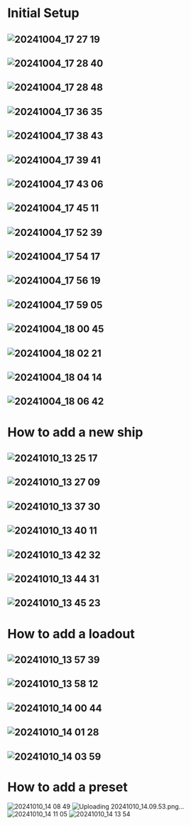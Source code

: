 # Initial Setup
![20241004_17 27 19](https://github.com/user-attachments/assets/341ca281-4c94-4388-b415-8e456588dac7)
-
![20241004_17 28 40](https://github.com/user-attachments/assets/99fb21da-d061-4857-a235-228f7699d9ca)
-
![20241004_17 28 48](https://github.com/user-attachments/assets/a3ea2658-da2a-4773-bd98-27c678d8d0a5)
-
![20241004_17 36 35](https://github.com/user-attachments/assets/0ac5e1b6-33dc-459d-b786-ee800deddf1e)
-
![20241004_17 38 43](https://github.com/user-attachments/assets/223d0b92-05e1-4ba0-a43a-a47b487d6a46)
-
![20241004_17 39 41](https://github.com/user-attachments/assets/cdc2eaf3-e780-4d1b-9e02-492e7bad1476)
-
![20241004_17 43 06](https://github.com/user-attachments/assets/c2d4064e-7493-4229-a044-831171a11169)
-
![20241004_17 45 11](https://github.com/user-attachments/assets/9e94f867-5bbc-4674-8c0e-7764355a0964)
-
![20241004_17 52 39](https://github.com/user-attachments/assets/5335a75e-2914-45b8-8427-f48c54776a89)
-
![20241004_17 54 17](https://github.com/user-attachments/assets/05c3fe55-8da2-4cd7-915a-c479d0396d97)
-
![20241004_17 56 19](https://github.com/user-attachments/assets/9c08ed7a-cfee-4a7f-a88e-063309081d99)
-
![20241004_17 59 05](https://github.com/user-attachments/assets/0c323b97-1761-432f-a496-6f5907ab1d9a)
-
![20241004_18 00 45](https://github.com/user-attachments/assets/f6dd2dee-419c-4214-90d9-6797f11c4b74)
-
![20241004_18 02 21](https://github.com/user-attachments/assets/02dedc55-4e63-4ecd-b57e-e1a989798438)
-
![20241004_18 04 14](https://github.com/user-attachments/assets/177f8b32-65f4-439d-85d7-8aabec4531a2)
-
![20241004_18 06 42](https://github.com/user-attachments/assets/ceca12d2-7a03-4367-a43e-ddb376e4d0da)
-
# How to add a new ship
![20241010_13 25 17](https://github.com/user-attachments/assets/a60ecdfd-0a35-4f00-adba-c12aa272ab21)
-
![20241010_13 27 09](https://github.com/user-attachments/assets/5ad7e8d6-3746-4d36-b44f-d742dacd8d76)
-
![20241010_13 37 30](https://github.com/user-attachments/assets/fe1873b6-a136-46d8-89c4-1f9bdb6c4a67)
-
![20241010_13 40 11](https://github.com/user-attachments/assets/2d693b4e-0884-4b27-b5a0-0fc4d2ea070d)
-
![20241010_13 42 32](https://github.com/user-attachments/assets/22186869-3b41-4d93-8642-b937dbb6c98c)
-
![20241010_13 44 31](https://github.com/user-attachments/assets/44bdb7f9-1ab0-40c0-a43e-9a183781a2b9)
-
![20241010_13 45 23](https://github.com/user-attachments/assets/f925593c-fb7a-450a-9c22-4af1408ffaf6)
-
# How to add a loadout
![20241010_13 57 39](https://github.com/user-attachments/assets/8b1da0f1-06a3-4272-b5b7-c236c0cf6fe8)
-
![20241010_13 58 12](https://github.com/user-attachments/assets/ca136479-b984-4a3a-b010-d3835486eb74)
-
![20241010_14 00 44](https://github.com/user-attachments/assets/49e82978-6cd5-49d3-8132-1ad565f51b4b)
-
![20241010_14 01 28](https://github.com/user-attachments/assets/cb9cec99-c6fa-42ed-b500-26d44b11baa7)
-
![20241010_14 03 59](https://github.com/user-attachments/assets/f515e995-26b3-4365-a625-f7972c2d69ee)
-
# How to add a preset
![20241010_14 08 49](https://github.com/user-attachments/assets/71c455c7-2b74-477a-8fcb-6eabfb56732e)
![Uploading 20241010_14.09.53.png…]()
![20241010_14 11 05](https://github.com/user-attachments/assets/4924a3ea-04b6-4c1f-8295-21110733b782)
![20241010_14 13 54](https://github.com/user-attachments/assets/e0330ae9-dba9-4712-8590-6d5a40e63ed4)

